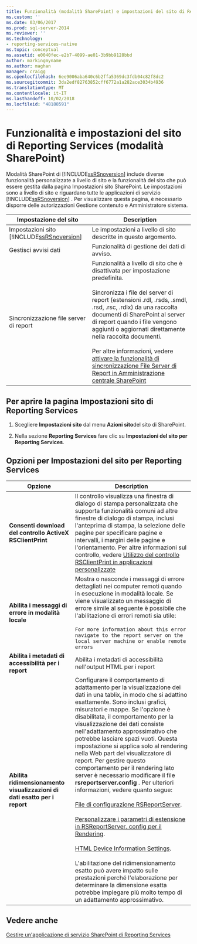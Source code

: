 ```yaml
---
title: Funzionalità (modalità SharePoint) e impostazioni del sito di Reporting Services | Microsoft Docs
ms.custom: ''
ms.date: 03/06/2017
ms.prod: sql-server-2014
ms.reviewer: ''
ms.technology:
- reporting-services-native
ms.topic: conceptual
ms.assetid: e0040fec-e2b7-4099-ae01-3b9bb9128bbd
author: markingmyname
ms.author: maghan
manager: craigg
ms.openlocfilehash: 6ee9006aba640c6b2ffa5369dc3fdb04c82f8dc2
ms.sourcegitcommit: 3da2edf82763852cff6772a1a282ace3034b4936
ms.translationtype: MT
ms.contentlocale: it-IT
ms.lasthandoff: 10/02/2018
ms.locfileid: "48188591"
---
```

# <a name="reporting-services-site-settings-and-site-featuressharepoint-mode"></a>Funzionalità e impostazioni del sito di Reporting Services (modalità SharePoint)
  Modalità SharePoint di [!INCLUDE[ssRSnoversion](../includes/ssrsnoversion-md.md)] include diverse funzionalità personalizzate a livello di sito e la funzionalità del sito che può essere gestita dalla pagina Impostazioni sito SharePoint. Le impostazioni sono a livello di sito e riguardano tutte le applicazioni di servizio [!INCLUDE[ssRSnoversion](../includes/ssrsnoversion-md.md)] . Per visualizzare questa pagina, è necessario disporre delle autorizzazioni Gestione contenuto e Amministratore sistema.  
  
|Impostazione del sito|Description|  
|------------------|-----------------|  
|Impostazioni sito [!INCLUDE[ssRSnoversion](../includes/ssrsnoversion-md.md)]|Le impostazioni a livello di sito descritte in questo argomento.|  
|Gestisci avvisi dati|Funzionalità di gestione dei dati di avviso.|  
|Sincronizzazione file server di report|Funzionalità a livello di sito che è disattivata per impostazione predefinita.<br /><br /> Sincronizza i file del server di report (estensioni .rdl, .rsds, .smdl, .rsd, .rsc, .rdlx) da una raccolta documenti di SharePoint al server di report quando i file vengono aggiunti o aggiornati direttamente nella raccolta documenti.<br /><br /> Per altre informazioni, vedere [attivare la funzionalità di sincronizzazione File Server di Report in Amministrazione centrale SharePoint](../../2014/reporting-services/activate-report-server-file-sync-feature-sharepoint-central-administration.md)|  
  
## <a name="to-open-the-reporting-services-site-settings-page"></a>Per aprire la pagina Impostazioni sito di Reporting Services  
  
1.  Scegliere **Impostazioni sito** dal menu **Azioni sito**del sito di SharePoint.  
  
2.  Nella sezione **Reporting Services** fare clic su **Impostazioni del sito per Reporting Services**.  
  
## <a name="options-for-reporting-services-site-settings"></a>Opzioni per Impostazioni del sito per Reporting Services  
  
|Opzione|Description|  
|------------|-----------------|  
|**Consenti download del controllo ActiveX RSClientPrint**|Il controllo visualizza una finestra di dialogo di stampa personalizzata che supporta funzionalità comuni ad altre finestre di dialogo di stampa, inclusi l'anteprima di stampa, la selezione delle pagine per specificare pagine e intervalli, i margini delle pagine e l'orientamento. Per altre informazioni sul controllo, vedere [Utilizzo del controllo RSClientPrint in applicazioni personalizzate](report-server-web-service/net-framework/using-the-rsclientprint-control-in-custom-applications.md)|  
|**Abilita i messaggi di errore in modalità locale**|Mostra o nasconde i messaggi di errore dettagliati nei computer remoti quando in esecuzione in modalità locale. Se viene visualizzato un messaggio di errore simile al seguente è possibile che l'abilitazione di errori remoti sia utile:<br /><br /> `For more information about this error navigate to the report server on the local server machine or enable remote errors`|  
|**Abilita i metadati di accessibilità per i report**|Abilita i metadati di accessibilità nell'output HTML per i report|  
|**Abilita ridimensionamento visualizzazioni di dati esatto per i report**|Configurare il comportamento di adattamento per la visualizzazione dei dati in una tablix, in modo che si adattino esattamente. Sono inclusi grafici, misuratori e mappe. Se l'opzione è disabilitata, il comportamento per la visualizzazione dei dati consiste nell'adattamento approssimativo che potrebbe lasciare spazi vuoti. Questa impostazione si applica solo al rendering nella Web part del visualizzatore di report. Per gestire questo comportamento per il rendering lato server è necessario modificare il file **rsreportserver.config** . Per ulteriori informazioni, vedere quanto segue:<br /><br /> [File di configurazione RSReportServer](report-server/rsreportserver-config-configuration-file.md).<br /><br /> [Personalizzare i parametri di estensione in RSReportServer. config per il Rendering](customize-rendering-extension-parameters-in-rsreportserver-config.md).<br /><br /> [HTML Device Information Settings](html-device-information-settings.md).<br /><br /> L'abilitazione del ridimensionamento esatto può avere impatto sulle prestazioni perché l'elaborazione per determinare la dimensione esatta potrebbe impiegare più molto tempo di un adattamento approssimativo.|  
  
## <a name="see-also"></a>Vedere anche  
 [Gestire un'applicazione di servizio SharePoint di Reporting Services](../../2014/reporting-services/manage-a-reporting-services-sharepoint-service-application.md)  
  
  
